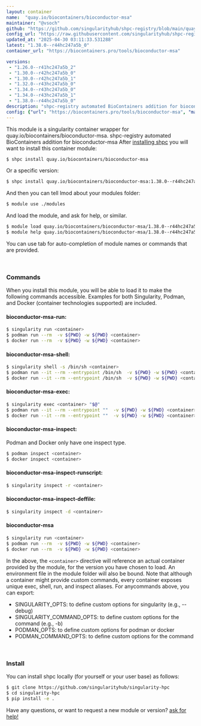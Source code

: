 ```yaml
---
layout: container
name:  "quay.io/biocontainers/bioconductor-msa"
maintainer: "@vsoch"
github: "https://github.com/singularityhub/shpc-registry/blob/main/quay.io/biocontainers/bioconductor-msa/container.yaml"
config_url: "https://raw.githubusercontent.com/singularityhub/shpc-registry/main/quay.io/biocontainers/bioconductor-msa/container.yaml"
updated_at: "2025-04-30 03:11:33.531288"
latest: "1.38.0--r44hc247a5b_0"
container_url: "https://biocontainers.pro/tools/bioconductor-msa"

versions:
 - "1.26.0--r41hc247a5b_2"
 - "1.30.0--r42hc247a5b_0"
 - "1.30.0--r42hc247a5b_1"
 - "1.32.0--r43hc247a5b_0"
 - "1.34.0--r43hc247a5b_0"
 - "1.34.0--r43hc247a5b_1"
 - "1.38.0--r44hc247a5b_0"
description: "shpc-registry automated BioContainers addition for bioconductor-msa"
config: {"url": "https://biocontainers.pro/tools/bioconductor-msa", "maintainer": "@vsoch", "description": "shpc-registry automated BioContainers addition for bioconductor-msa", "latest": {"1.38.0--r44hc247a5b_0": "sha256:8718685f0b67527d0067fcd99d39635f2b46c33b11a1ae27ad5871fb98e1c7fe"}, "tags": {"1.26.0--r41hc247a5b_2": "sha256:7c94ab18562bc0a0f6e2e437de96762cd64a4fb7c43506c3de843053270d050d", "1.30.0--r42hc247a5b_0": "sha256:338215b63cf25ceb6fb11ad911846ebdfe4d2f66c1e1fcf4aa807525d8c67475", "1.30.0--r42hc247a5b_1": "sha256:1eaa4f52abcd0ab6312124bfa72a6d5e36e424163d76abc8d100edcc511dec2f", "1.32.0--r43hc247a5b_0": "sha256:968bdb852b428537f5268d4728d4bf77ae77858e835e5b21fb97965daded4b1d", "1.34.0--r43hc247a5b_0": "sha256:a35a2e1ac26772a07cba7c03a900df5f61bb0a30bbf89d2a38a0aa213f426e48", "1.34.0--r43hc247a5b_1": "sha256:eb79a626e640f967f8f34237cf9462f64739da6ef71061c8d7e5cc392ce63956", "1.38.0--r44hc247a5b_0": "sha256:8718685f0b67527d0067fcd99d39635f2b46c33b11a1ae27ad5871fb98e1c7fe"}, "docker": "quay.io/biocontainers/bioconductor-msa"}
---
```


This module is a singularity container wrapper for quay.io/biocontainers/bioconductor-msa.
shpc-registry automated BioContainers addition for bioconductor-msa
After [installing shpc](#install) you will want to install this container module:


```bash
$ shpc install quay.io/biocontainers/bioconductor-msa
```

Or a specific version:

```bash
$ shpc install quay.io/biocontainers/bioconductor-msa:1.38.0--r44hc247a5b_0
```

And then you can tell lmod about your modules folder:

```bash
$ module use ./modules
```

And load the module, and ask for help, or similar.

```bash
$ module load quay.io/biocontainers/bioconductor-msa/1.38.0--r44hc247a5b_0
$ module help quay.io/biocontainers/bioconductor-msa/1.38.0--r44hc247a5b_0
```

You can use tab for auto-completion of module names or commands that are provided.

<br>

### Commands

When you install this module, you will be able to load it to make the following commands accessible.
Examples for both Singularity, Podman, and Docker (container technologies supported) are included.

#### bioconductor-msa-run:

```bash
$ singularity run <container>
$ podman run --rm  -v ${PWD} -w ${PWD} <container>
$ docker run --rm  -v ${PWD} -w ${PWD} <container>
```

#### bioconductor-msa-shell:

```bash
$ singularity shell -s /bin/sh <container>
$ podman run --it --rm --entrypoint /bin/sh  -v ${PWD} -w ${PWD} <container>
$ docker run --it --rm --entrypoint /bin/sh  -v ${PWD} -w ${PWD} <container>
```

#### bioconductor-msa-exec:

```bash
$ singularity exec <container> "$@"
$ podman run --it --rm --entrypoint ""  -v ${PWD} -w ${PWD} <container> "$@"
$ docker run --it --rm --entrypoint ""  -v ${PWD} -w ${PWD} <container> "$@"
```

#### bioconductor-msa-inspect:

Podman and Docker only have one inspect type.

```bash
$ podman inspect <container>
$ docker inspect <container>
```

#### bioconductor-msa-inspect-runscript:

```bash
$ singularity inspect -r <container>
```

#### bioconductor-msa-inspect-deffile:

```bash
$ singularity inspect -d <container>
```



#### bioconductor-msa

```bash
$ singularity run <container>
$ podman run --rm  -v ${PWD} -w ${PWD} <container>
$ docker run --rm  -v ${PWD} -w ${PWD} <container>
```


In the above, the `<container>` directive will reference an actual container provided
by the module, for the version you have chosen to load. An environment file in the
module folder will also be bound. Note that although a container
might provide custom commands, every container exposes unique exec, shell, run, and
inspect aliases. For anycommands above, you can export:

 - SINGULARITY_OPTS: to define custom options for singularity (e.g., --debug)
 - SINGULARITY_COMMAND_OPTS: to define custom options for the command (e.g., -b)
 - PODMAN_OPTS: to define custom options for podman or docker
 - PODMAN_COMMAND_OPTS: to define custom options for the command

<br>

### Install

You can install shpc locally (for yourself or your user base) as follows:

```bash
$ git clone https://github.com/singularityhub/singularity-hpc
$ cd singularity-hpc
$ pip install -e .
```

Have any questions, or want to request a new module or version? [ask for help!](https://github.com/singularityhub/singularity-hpc/issues)